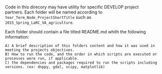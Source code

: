 Code in this direcory may have utility for specific DEVELOP project partners. Each folder will be named according to 
`Year_Term_Node_ProjectShortTitle` such as `2015_Spring_LaRC_VA_agriculture`. 

Each folder should contain a file titled README.md whith the following information:

	A) A brief description of this folders content and how it was used in meeting the projects objectives.
	B) How to run the code, and the order in which scripts are executed or processes were run, if applicable.
	C) the dependencies and packages required to run the scripts including versions. (ex: dnppy, gdal, scipy, matplotlib)



